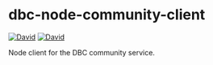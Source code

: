 # dbc-node-community-client

[![David](https://img.shields.io/david/DBCDK/dbc-node-community-client.svg?style=flat-square)](https://david-dm.org/DBCDK/dbc-node-community-client#info=dependencies)
[![David](https://img.shields.io/david/dev/DBCDK/dbc-node-community-client.svg?style=flat-square)](https://david-dm.org/DBCDK/dbc-node-community-client#info=devDependencies)

Node client for the DBC community service.

